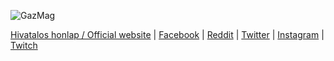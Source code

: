 ![GazMag](https://gazmag.hu/icon/logo-long.svg)

[Hivatalos honlap / Official website](https://gazmag.hu/) |
[Facebook](https://www.facebook.com/gazmag.hu) |
[Reddit](https://www.reddit.com/r/gazmag/) |
[Twitter](https://twitter.com/0GazMag) |
[Instagram](https://www.instagram.com/gazmag.hu/) |
[Twitch](https://www.twitch.tv/gazmagtv )
